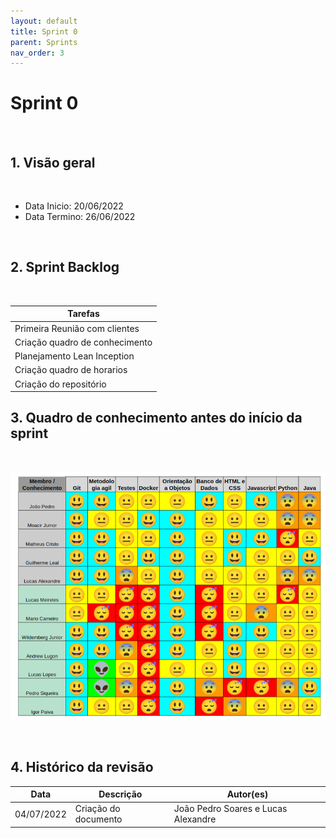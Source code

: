 ```yaml
---
layout: default
title: Sprint 0
parent: Sprints
nav_order: 3
---
```


# Sprint 0

<br>

## 1. Visão geral

<br>

- Data Inicio: 20/06/2022
- Data Termino: 26/06/2022

<br>

## 2. Sprint Backlog

<br>

|Tarefas|
|-----------|
|Primeira Reunião com clientes|
|Criação quadro de conhecimento|
|Planejamento Lean Inception |
|Criação quadro de horarios |
|Criação do repositório|

## 3. Quadro de conhecimento antes do início da sprint

<br>

![Quadro de conhecimento sprint 0](../../assets/images/quadro_conhecimento-0.png)

<br>

## 4. Histórico da revisão

|**Data**|**Descrição**|**Autor(es)**|
|--------|-------------|-------------|
|04/07/2022|Criação do documento| João Pedro Soares e Lucas Alexandre |

<!-- ## 4. Quadro de pareamento

<br>
 -->
